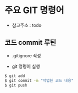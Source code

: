 # 주요 GIT 명령어

- 참고주소 : todo

## 코드 commit 루틴

- .gitignore 작성

- git 명령어 실행

```bash
$ git add
$ git commit -m "작업한 코드 내용"
$ git push
```

